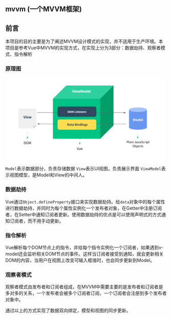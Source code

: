 ## mvvm (一个MVVM框架)

## 前言

本项目的目的主要是为了阐述MVVM设计模式的实现，并不适用于生产环境。本项目是参考Vue中MVVM的实现方式，在实现上分为3部分：数据劫持、观察者模式、指令解析

### 原理图

![MVVM模式模型图](https://github.com/jan-wong/mvvm/raw/master/images/mvvm.png)

`Model`表示数据部分，负责存储数据
`View`表示UI视图，负责展示界面
`ViewModel`表示视图模型，是Model和View的中间人。

### 数据劫持

Vue通过`Object.defineProperty`接口来实现数据劫持。给`data`对象中的每个属性进行数据劫持，并同时为每个属性实例化一个发布者对象，在Getter中注册订阅者，在Setter中通知订阅者更新。使用数据劫持的优点是可以使用声明式的方式通知订阅者，而不用手动更新。

### 指令解析

Vue解析每个DOM节点上的指令，并给每个指令实例化一个订阅者，如果遇到v-model还会监听相关DOM节点的事件。这样当订阅者接受到通知，就会更新相关DOM的内容，当用户在视图上改变可输入框值时，也会同步更新到Model。

### 观察者模式

观察者模式由发布者和订阅者组成，在MVVM中需要主要的是发布者和订阅者是多对多的关系，一个发布者会被多个订阅者订阅，一个订阅者会注册到多个发布者对象中。

通过以上的方式实现了数据双向绑定，模型和视图的同步更新。



